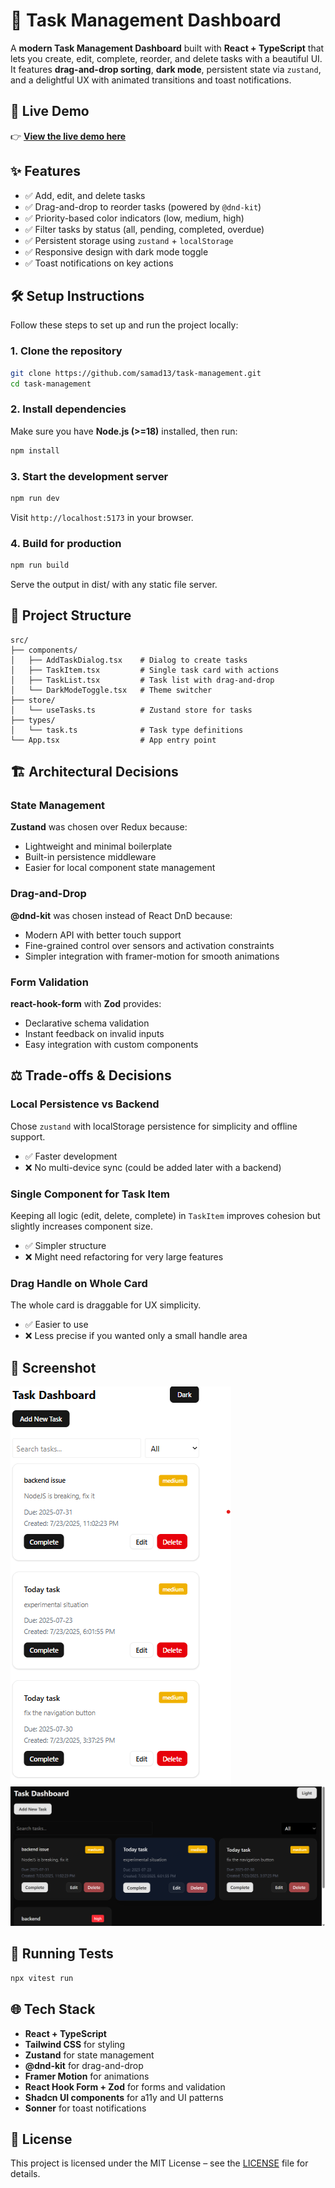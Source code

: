 # 📝 Task Management Dashboard

A **modern Task Management Dashboard** built with **React + TypeScript** that lets you create, edit, complete, reorder, and delete tasks with a beautiful UI. It features **drag-and-drop sorting**, **dark mode**, persistent state via `zustand`, and a delightful UX with animated transitions and toast notifications.

## 🚀 Live Demo

👉 **[View the live demo here](https://task-management-dasboard.vercel.app/)**

## ✨ Features

- ✅ Add, edit, and delete tasks
- ✅ Drag-and-drop to reorder tasks (powered by `@dnd-kit`)
- ✅ Priority-based color indicators (low, medium, high)
- ✅ Filter tasks by status (all, pending, completed, overdue)
- ✅ Persistent storage using `zustand` + `localStorage`
- ✅ Responsive design with dark mode toggle
- ✅ Toast notifications on key actions

## 🛠️ Setup Instructions

Follow these steps to set up and run the project locally:

### 1. Clone the repository

```bash
git clone https://github.com/samad13/task-management.git
cd task-management
```

### 2. Install dependencies

Make sure you have **Node.js (>=18)** installed, then run:

```bash
npm install
```

### 3. Start the development server

```bash
npm run dev
```

Visit `http://localhost:5173` in your browser.

### 4. Build for production

```bash
npm run build
```
Serve the output in dist/ with any static file server.

## 📂 Project Structure

```
src/
├── components/
│   ├── AddTaskDialog.tsx    # Dialog to create tasks
│   ├── TaskItem.tsx         # Single task card with actions
│   ├── TaskList.tsx         # Task list with drag-and-drop
│   └── DarkModeToggle.tsx   # Theme switcher
├── store/
│   └── useTasks.ts          # Zustand store for tasks
├── types/
│   └── task.ts              # Task type definitions
└── App.tsx                  # App entry point
```

## 🏗️ Architectural Decisions

### State Management

**Zustand** was chosen over Redux because:
- Lightweight and minimal boilerplate
- Built-in persistence middleware
- Easier for local component state management

### Drag-and-Drop

**@dnd-kit** was chosen instead of React DnD because:
- Modern API with better touch support
- Fine-grained control over sensors and activation constraints
- Simpler integration with framer-motion for smooth animations

### Form Validation

**react-hook-form** with **Zod** provides:
- Declarative schema validation
- Instant feedback on invalid inputs
- Easy integration with custom components

## ⚖️ Trade-offs & Decisions

### Local Persistence vs Backend
Chose `zustand` with localStorage persistence for simplicity and offline support.
- ✅ Faster development
- ❌ No multi-device sync (could be added later with a backend)

### Single Component for Task Item
Keeping all logic (edit, delete, complete) in `TaskItem` improves cohesion but slightly increases component size.
- ✅ Simpler structure
- ❌ Might need refactoring for very large features

### Drag Handle on Whole Card
The whole card is draggable for UX simplicity.
- ✅ Easier to use
- ❌ Less precise if you wanted only a small handle area

## 📸 Screenshot

![Task Management Dashboard](screenshots/Screenshot-2025-07-23%20232103.png)
![Task Management Dashboard](screenshots/Screenshot-2025-07-23-232300.png)


## 🧪 Running Tests


```bash
npx vitest run 
```

## 🌐 Tech Stack

- **React + TypeScript**
- **Tailwind CSS** for styling
- **Zustand** for state management
- **@dnd-kit** for drag-and-drop
- **Framer Motion** for animations
- **React Hook Form + Zod** for forms and validation
- **Shadcn UI components** for a11y and UI patterns
- **Sonner** for toast notifications

## 📜 License

This project is licensed under the MIT License – see the [LICENSE](LICENSE) file for details.
